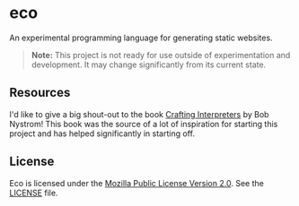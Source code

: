# eco

An experimental programming language for generating static websites.

> **Note:** This project is not ready for use outside of experimentation and development.
> It may change significantly from its current state.

## Resources

I'd like to give a big shout-out to the book [Crafting Interpreters](https://craftinginterpreters.com/) by Bob Nystrom! This book was the source of a lot of inspiration for starting this project and has helped significantly in starting off.

## License

Eco is licensed under the [Mozilla Public License Version 2.0](https://www.mozilla.org/en-US/MPL/2.0/). See the [LICENSE](./LICENSE) file.